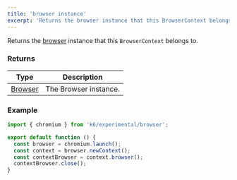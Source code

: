 ```yaml
---
title: 'browser instance'
excerpt: 'Returns the browser instance that this BrowserContext belongs to.'
---
```


Returns the [browser](/javascript-api/k6-experimental/browser/browser-class/) instance that this `BrowserContext` belongs to.


### Returns

| Type                                            | Description             |
| ----------------------------------------------  | ----------------------- |
| [Browser](/javascript-api/k6-experimental/browser/browser-class/) | The Browser instance.   |


### Example

<CodeGroup labels={[]}>

```javascript
import { chromium } from 'k6/experimental/browser';

export default function () {
  const browser = chromium.launch();
  const context = browser.newContext();
  const contextBrowser = context.browser();
  contextBrowser.close();
}
```

</CodeGroup>

